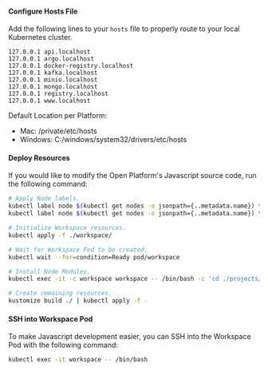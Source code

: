 #### Configure Hosts File

Add the following lines to your `hosts` file to properly route to your local Kubernetes cluster.

```
127.0.0.1 api.localhost
127.0.0.1 argo.localhost
127.0.0.1 docker-registry.localhost
127.0.0.1 kafka.localhost
127.0.0.1 minio.localhost
127.0.0.1 mongo.localhost
127.0.0.1 registry.localhost
127.0.0.1 www.localhost
```

Default Location per Platform:

- Mac: /private/etc/hosts
- Windows: C:/windows/system32/drivers/etc/hosts

#### Deploy Resources

If you would like to modify the Open Platform's Javascript source code, run the following command:

```bash
# Apply Node labels.
kubectl label node $(kubectl get nodes -o jsonpath={..metadata.name}) tenlastic.com/high-priority=true
kubectl label node $(kubectl get nodes -o jsonpath={..metadata.name}) tenlastic.com/low-priority=true

# Initialize Workspace resources.
kubectl apply -f ./workspace/

# Wait for Workspace Pod to be created.
kubectl wait --for=condition=Ready pod/workspace

# Install Node Modules.
kubectl exec -it -c workspace workspace -- /bin/bash -c 'cd ./projects/javascript/ && lerna bootstrap --hoist --strict'

# Create remaining resources.
kustomize build ./ | kubectl apply -f -
```

#### SSH into Workspace Pod

To make Javascript development easier, you can SSH into the Workspace Pod with the following command:

```bash
kubectl exec -it workspace -- /bin/bash
```
